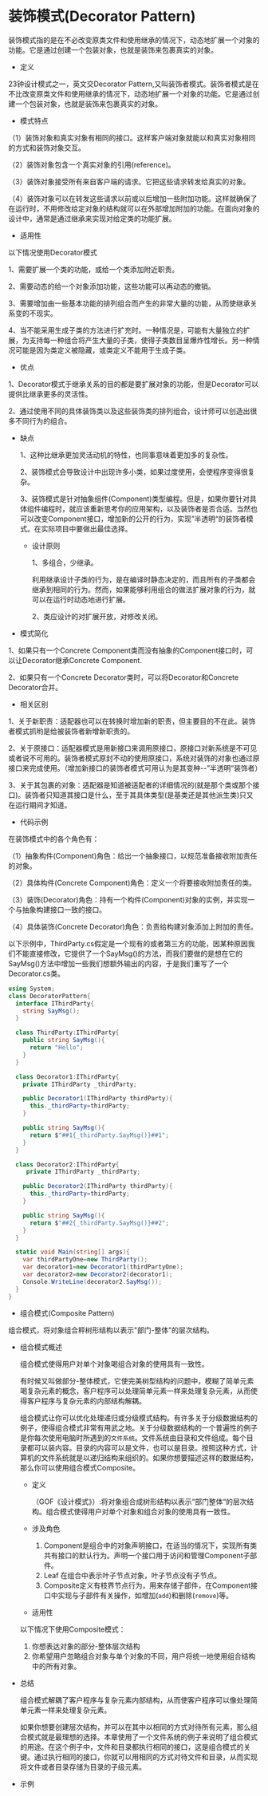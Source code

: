 # 装饰模式(Decorator Pattern)

装饰模式指的是在不必改变原类文件和使用继承的情况下，动态地扩展一个对象的功能。它是通过创建一个包装对象，也就是装饰来包裹真实的对象。

- 定义

23钟设计模式之一，英文交Decorator Pattern,又叫装饰者模式。装饰者模式是在不比改变原类文件和使用继承的情况下，动态地扩展一个对象的功能。它是通过创建一个包装对象，也就是装饰来包裹真实的对象。

- 模式特点

（1）装饰对象和真实对象有相同的接口。这样客户端对象就能以和真实对象相同的方式和装饰对象交互。

（2）装饰对象包含一个真实对象的引用(reference)。

（3）装饰对象接受所有来自客户端的请求。它把这些请求转发给真实的对象。

（4）装饰对象可以在转发这些请求以前或以后增加一些附加功能。这样就确保了在运行时，不用修改给定对象的结构就可以在外部增加附加的功能。在面向对象的设计中，通常是通过继承来实现对给定类的功能扩展。

- 适用性

以下情况使用Decorator模式

1、需要扩展一个类的功能，或给一个类添加附近职责。

2、需要动态的给一个对象添加功能，这些功能可以再动态的撤销。

3、需要增加由一些基本功能的排列组合而产生的非常大量的功能，从而使继承关系变的不现实。

4、当不能采用生成子类的方法进行扩充时。一种情况是，可能有大量独立的扩展，为支持每一种组合将产生大量的子类，使得子类数目呈爆炸性增长。另一种情况可能是因为类定义被隐藏，或类定义不能用于生成子类。

- 优点

1、Decorator模式于继承关系的目的都是要扩展对象的功能，但是Decorator可以提供比继承更多的灵活性。

2、通过使用不同的具体装饰类以及这些装饰类的排列组合，设计师可以创造出很多不同行为的组合。

- 缺点

  1、这种比继承更加灵活动机的特性，也同事意味着更加多的复杂性。

  2、装饰模式会导致设计中出现许多小类，如果过度使用，会使程序变得很复杂。

  3、装饰模式是针对抽象组件(Component)类型编程。但是，如果你要针对具体组件编程时，就应该重新思考你的应用架构，以及装饰者是否合适。当然也可以改变Component接口，增加新的公开的行为，实现”半透明“的装饰者模式。在实际项目中要做出最佳选择。

  - 设计原则

    1、多组合，少继承。

    利用继承设计子类的行为，是在编译时静态决定的，而且所有的子类都会继承到相同的行为。然而，如果能够利用组合的做法扩展对象的行为，就可以在运行时动态地进行扩展。

    2、类应设计的对扩展开放，对修改关闭。

- 模式简化

1、如果只有一个Concrete Component类而没有抽象的Component接口时，可以让Decorator继承Concrete Component.

2、如果只有一个Concrete Decorator类时，可以将Decorator和Concrete Decorator合并。

- 相关区别

1、关于新职责：适配器也可以在转换时增加新的职责，但主要目的不在此。装饰者模式抓哟是给被装饰者新增新职责的。

2、关于原接口：适配器模式是用新接口来调用原接口，原接口对新系统是不可见或者说不可用的。装饰者模式原封不动的使用原接口，系统对装饰的对象也通过原接口来完成使用。（增加新接口的装饰者模式可用认为是其变种--”半透明“装饰者）

3、关于其包裹的对象：适配器是知道被适配者的详细情况的(就是那个类或那个接口)。装饰者只知道其接口是什么，至于其具体类型(是基类还是其他派生类)只又在运行期间才知道。

- 代码示例

在装饰模式中的各个角色有：

（1）抽象构件(Component)角色：给出一个抽象接口，以规范准备接收附加责任的对象。

（2）具体构件(Concrete Component)角色：定义一个将要接收附加责任的类。

（3）装饰(Decorator)角色：持有一个构件(Component)对象的实例，并实现一个与抽象构建接口一致的接口。

（4）具体装饰(Concrete Decorator)角色：负责给构建对象添加上附加的责任。

以下示例中，ThirdParty.cs假定是一个现有的或者第三方的功能，因某种原因我们不能直接修改，它提供了一个SayMsg()的方法，而我们要做的是想在它的SayMsg()方法中增加一些我们想额外输出的内容，于是我们重写了一个Decorator.cs类。

```cs
using System;
class DecoratorPattern{
  interface IThirdParty{
    string SayMsg();
  }

  class ThirdParty:IThirdParty{
    public string SayMsg(){
      return "Hello";
    }
  }

  class Decorator1:IThirdParty{
    private IThirdParty _thirdParty;

    public Decorator1(IThirdParty thirdParty){
      this._thirdParty=thirdParty;
    }

    public string SayMsg(){
      return $"##1{_thirdParty.SayMsg()}##1";
    }
  }

  class Decorator2:IThirdParty{
     private IThirdParty _thirdParty;

    public Decorator2(IThirdParty thirdParty){
      this._thirdParty=thirdParty;
    }

    public string SayMsg(){
      return $"##2{_thirdParty.SayMsg()}##2";
    }
  }

  static void Main(string[] args){
    var thirdPartyOne=new ThirdParty();
    var decorator1=new Decorator1(thirdPartyOne);
    var decorator2=new Decorator2(decorator1);
    Console.WriteLine(decorator2.SayMsg());
  }
}
```

- 组合模式(Composite Pattern)

组合模式，将对象组合秤树形结构以表示"部门-整体"的层次结构。

- 组合模式概述

  组合模式使得用户对单个对象喝组合对象的使用具有一致性。

  有时候又叫做部分-整体模式，它使完美树型结构的问题中，模糊了简单元素喝复杂元素的概念，客户程序可以处理简单元素一样来处理复杂元素，从而使得客户程序与复杂元素的内部结构解耦。

  组合模式让你可以优化处理递归或分级模式结构。有许多关于分级数据结构的例子，使得组合模式非常有用武之地。关于分级数据结构的一个普遍性的例子是你每次使用电脑时所遇到的`文件系统`。文件系统由目录和文件组成。每个目录都可以装内容。目录的内容可以是文件，也可以是目录。按照这种方式，计算机的文件系统就是以递归结构来组织的。如果你想要描述这样的数据结构，那么你可以使用组合模式Composite。

  - 定义

    （GOF《设计模式》）:将对象组合成树形结构以表示“部门整体“的层次结构。组合模式使得用户对单个对象和组合对象的使用具有一致性。

  - 涉及角色

    1. Component是组合中的对象声明接口，在适当的情况下，实现所有类共有接口的默认行为。声明一个接口用于访问和管理Component子部件。
    2. Leaf 在组合中表示叶子节点对象，叶子节点没有子节点。
    3. Composite定义有枝界节点行为，用来存储子部件，在Component接口中实现与子部件有关操作，如增加(`add`)和删除(`remove`)等。

  - 适用性

  以下情况下使用Composite模式：

    1. 你想表达对象的部分-整体层次结构
    2. 你希望用户忽略组合对象与单个对象的不同，用户将统一地使用组合结构中的所有对象。

- 总结

  组合模式解耦了客户程序与复杂元素内部结构，从而使客户程序可以像处理简单元素一样来处理复杂元素。

  如果你想要创建层次结构，并可以在其中以相同的方式对待所有元素，那么组合模式就是最理想的选择。本章使用了一个文件系统的例子来说明了组合模式的用途。在这个例子中，文件和目录都执行相同的接口，这是组合模式的关键。通过执行相同的接口，你就可以用相同的方式对待文件和目录，从而实现将文件或者目录存储为目录的子级元素。

- 示例
